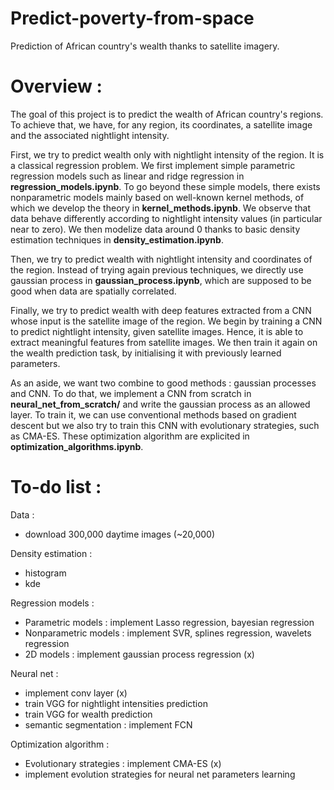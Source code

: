 # Predict-poverty-from-space
Prediction of African country's wealth thanks to satellite imagery.


# Overview :

The goal of this project is to predict the wealth of African country's regions. To achieve that, we have, for any region, its coordinates, a satellite image and the associated nightlight intensity.

First, we try to predict wealth only with nightlight intensity of the region. It is a classical regression problem. We first implement simple parametric regression models such as linear and ridge regression in **regression_models.ipynb**. To go beyond these simple models, there exists nonparametric models mainly based on well-known kernel methods, of which we develop the theory in **kernel_methods.ipynb**. We observe that data behave differently according to nightlight intensity values (in particular near to zero). We then modelize data around 0 thanks to basic density estimation techniques in **density_estimation.ipynb**.

Then, we try to predict wealth with nightlight intensity and coordinates of the region. Instead of trying again previous techniques, we directly use gaussian process in **gaussian_process.ipynb**, which are supposed to be good when data are spatially correlated.

Finally, we try to predict wealth with deep features extracted from a CNN whose input is the satellite image of the region. We begin by training a CNN to predict nightlight intensity, given satellite images. Hence, it is able to extract meaningful features from satellite images. We then train it again on the wealth prediction task, by initialising it with previously learned parameters.

As an aside, we want two combine to good methods : gaussian processes and CNN. To do that, we implement a CNN from scratch in **neural_net_from_scratch/** and write the gaussian process as an allowed layer. To train it, we can use conventional methods based on gradient descent but we also try to train this CNN with evolutionary strategies, such as CMA-ES. These optimization algorithm are explicited in **optimization_algorithms.ipynb**.


# To-do list :

Data :
- download 300,000 daytime images (~20,000)

Density estimation :
- histogram
- kde

Regression models :
- Parametric models : implement Lasso regression, bayesian regression
- Nonparametric models : implement SVR, splines regression, wavelets regression
- 2D models : implement gaussian process regression (x)

Neural net :
- implement conv layer (x)
- train VGG for nightlight intensities prediction
- train VGG for wealth prediction
- semantic segmentation : implement FCN

Optimization algorithm :
- Evolutionary strategies : implement CMA-ES (x)
- implement evolution strategies for neural net parameters learning